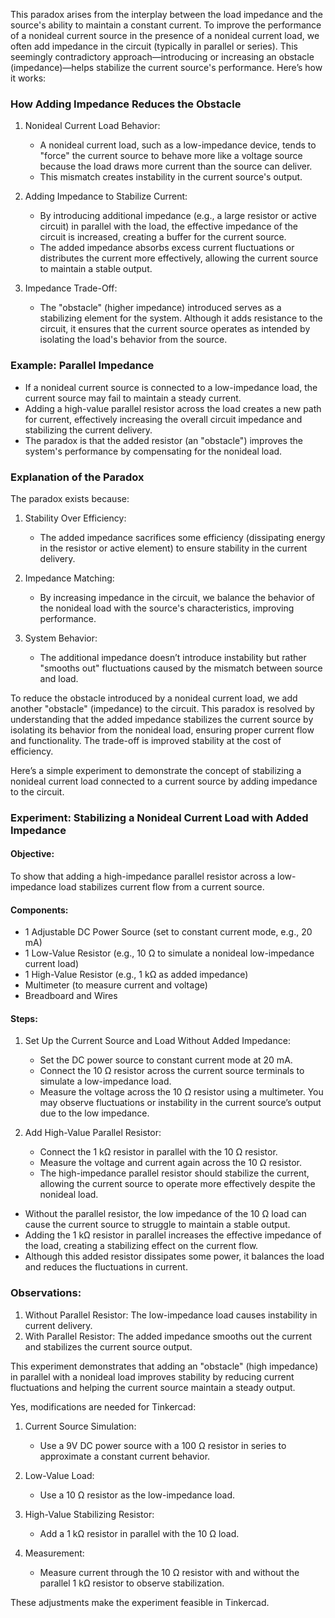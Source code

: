 This paradox arises from the interplay between the load impedance and the source's ability to maintain a constant current. To improve the performance of a nonideal current source in the presence of a nonideal current load, we often add impedance in the circuit (typically in parallel or series). This seemingly contradictory approach—introducing or increasing an obstacle (impedance)—helps stabilize the current source's performance. Here’s how it works:

### How Adding Impedance Reduces the Obstacle
1. Nonideal Current Load Behavior:
   - A nonideal current load, such as a low-impedance device, tends to "force" the current source to behave more like a voltage source because the load draws more current than the source can deliver.
   - This mismatch creates instability in the current source's output.

2. Adding Impedance to Stabilize Current:
   - By introducing additional impedance (e.g., a large resistor or active circuit) in parallel with the load, the effective impedance of the circuit is increased, creating a buffer for the current source.
   - The added impedance absorbs excess current fluctuations or distributes the current more effectively, allowing the current source to maintain a stable output.

3. Impedance Trade-Off:
   - The "obstacle" (higher impedance) introduced serves as a stabilizing element for the system. Although it adds resistance to the circuit, it ensures that the current source operates as intended by isolating the load's behavior from the source.

### Example: Parallel Impedance
- If a nonideal current source is connected to a low-impedance load, the current source may fail to maintain a steady current.
- Adding a high-value parallel resistor across the load creates a new path for current, effectively increasing the overall circuit impedance and stabilizing the current delivery.
- The paradox is that the added resistor (an "obstacle") improves the system's performance by compensating for the nonideal load.

### Explanation of the Paradox
The paradox exists because:
1. Stability Over Efficiency:
   - The added impedance sacrifices some efficiency (dissipating energy in the resistor or active element) to ensure stability in the current delivery.

2. Impedance Matching:
   - By increasing impedance in the circuit, we balance the behavior of the nonideal load with the source's characteristics, improving performance.

3. System Behavior:
   - The additional impedance doesn’t introduce instability but rather "smooths out" fluctuations caused by the mismatch between source and load.

To reduce the obstacle introduced by a nonideal current load, we add another "obstacle" (impedance) to the circuit. This paradox is resolved by understanding that the added impedance stabilizes the current source by isolating its behavior from the nonideal load, ensuring proper current flow and functionality. The trade-off is improved stability at the cost of efficiency.

Here’s a simple experiment to demonstrate the concept of stabilizing a nonideal current load connected to a current source by adding impedance to the circuit.

### Experiment: Stabilizing a Nonideal Current Load with Added Impedance

#### Objective:
To show that adding a high-impedance parallel resistor across a low-impedance load stabilizes current flow from a current source.

#### Components:
- 1 Adjustable DC Power Source (set to constant current mode, e.g., 20 mA)
- 1 Low-Value Resistor (e.g., 10 Ω to simulate a nonideal low-impedance current load)
- 1 High-Value Resistor (e.g., 1 kΩ as added impedance)
- Multimeter (to measure current and voltage)
- Breadboard and Wires

#### Steps:

1. Set Up the Current Source and Load Without Added Impedance:
   - Set the DC power source to constant current mode at 20 mA.
   - Connect the 10 Ω resistor across the current source terminals to simulate a low-impedance load.
   - Measure the voltage across the 10 Ω resistor using a multimeter. You may observe fluctuations or instability in the current source’s output due to the low impedance.

2. Add High-Value Parallel Resistor:
   - Connect the 1 kΩ resistor in parallel with the 10 Ω resistor.
   - Measure the voltage and current again across the 10 Ω resistor.
   - The high-impedance parallel resistor should stabilize the current, allowing the current source to operate more effectively despite the nonideal load.

- Without the parallel resistor, the low impedance of the 10 Ω load can cause the current source to struggle to maintain a stable output.
- Adding the 1 kΩ resistor in parallel increases the effective impedance of the load, creating a stabilizing effect on the current flow.
- Although this added resistor dissipates some power, it balances the load and reduces the fluctuations in current.

### Observations:
1. Without Parallel Resistor: The low-impedance load causes instability in current delivery.
2. With Parallel Resistor: The added impedance smooths out the current and stabilizes the current source output.

This experiment demonstrates that adding an "obstacle" (high impedance) in parallel with a nonideal load improves stability by reducing current fluctuations and helping the current source maintain a steady output.

Yes, modifications are needed for Tinkercad:

1. Current Source Simulation:
   - Use a 9V DC power source with a 100 Ω resistor in series to approximate a constant current behavior.

2. Low-Value Load:
   - Use a 10 Ω resistor as the low-impedance load.

3. High-Value Stabilizing Resistor:
   - Add a 1 kΩ resistor in parallel with the 10 Ω load.

4. Measurement:
   - Measure current through the 10 Ω resistor with and without the parallel 1 kΩ resistor to observe stabilization.

These adjustments make the experiment feasible in Tinkercad.
